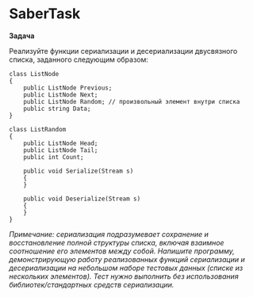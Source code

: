 # SaberTask

**Задача** 

Реализуйте функции сериализации и десериализации двусвязного списка, заданного следующим образом:
    
    class ListNode
    {
        public ListNode Previous;
        public ListNode Next;
        public ListNode Random; // произвольный элемент внутри списка
        public string Data;
    }
    
    class ListRandom
    {
        public ListNode Head;
        public ListNode Tail;
        public int Count;

        public void Serialize(Stream s)
        {
        }

        public void Deserialize(Stream s)
        {
        }
    }

*Примечание: сериализация подразумевает сохранение и восстановление полной структуры списка, включая взаимное соотношение его элементов между собой.
Напишите программу, демонстрирующую работу реализованных функций сериализации и десериализации на небольшом наборе тестовых данных (списке из нескольких элементов).
Тест нужно выполнить без использования библиотек/стандартных средств сериализации.*

